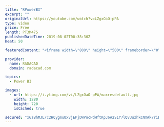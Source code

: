 ```yaml
---
title: "RPowerBI"
excerpt: ""
originalUrl: https://youtube.com/watch?v=LZgxOaO-pPA
type: video
price: Free
length: PT3M47S
publishedDateTime: 2019-08-02T00:38:36Z
heat: 50

featuredContent: "<iframe width=\"800\" height=\"500\" frameborder=\"0\" src=\"https://www.youtube.com/embed/LZgxOaO-pPA\" allow=\"accelerometer; autoplay; encrypted-media; gyroscope; picture-in-picture\" allowfullscreen></iframe>"

provider:
  name: RADACAD
  domain: radacad.com

topics:
  - Power BI

images:
  - url: https://i.ytimg.com/vi/LZgxOaO-pPA/maxresdefault.jpg
    width: 1280
    height: 720
    isCached: true

secured: "x6zBhMJL/c2HQygmuUxvjEPjDWPncPdHftKp36A2S1Y7lQvUuzhkCNXAk7riD5YQzmlmF/8LDIgGVTdC2miOdT3uAfh+2/XRwqvZhcNpErdcunW7oMhCTh9UKMMy01OvvYZT5xuvvSu59gCw4PbfGCatltO5gI9H4A7T1LSdId+G+kLSnjxp1Tslffp8DsiW7SH8wzWhQDcVI/5GbsME7PZ42GIYI2aVIuvcQsdLxYcn2pfuLjKzwof8+wtES/AMwGBKf9SP8THBisLXdZE2gG0r8eP7/vgHKv5Te6kGvT0GoO8TUG56hMBvdspXk+xbXSlQk6yasKVRXXJt2CgD+J0giuxqdqpH9eQgRjmJom5TQa9xFQNlWE45wEKSyuZNcoHzBOyl2K4UqA+OkslOoTQM0o0mGxdykB5RQr9eS1k=;+05dcmuImJ7XMkO9B7gE9w=="
---
```


